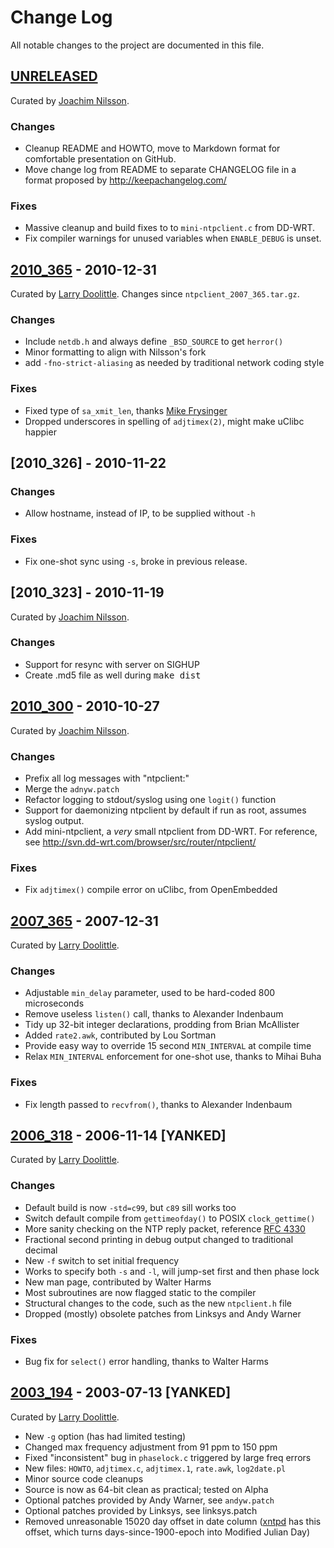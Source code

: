 Change Log
==========

All notable changes to the project are documented in this file.


[UNRELEASED]
------------

Curated by [Joachim Nilsson].

### Changes
- Cleanup README and HOWTO, move to Markdown format for comfortable
  presentation on GitHub.
- Move change log from README to separate CHANGELOG file in a format
  proposed by http://keepachangelog.com/

### Fixes
- Massive cleanup and build fixes to to `mini-ntpclient.c` from DD-WRT.
- Fix compiler warnings for unused variables when `ENABLE_DEBUG` is unset.


[2010_365] - 2010-12-31
-----------------------

Curated by [Larry Doolittle].  Changes since `ntpclient_2007_365.tar.gz`.

### Changes
- Include `netdb.h` and always define `_BSD_SOURCE` to get `herror()`
- Minor formatting to align with Nilsson's fork
- add `-fno-strict-aliasing` as needed by traditional network coding style

### Fixes
- Fixed type of `sa_xmit_len`, thanks [Mike Frysinger]
- Dropped underscores in spelling of `adjtimex(2)`, might make uClibc happier


[2010_326] - 2010-11-22
-----------------------

### Changes
- Allow hostname, instead of IP, to be supplied without `-h`

### Fixes
- Fix one-shot sync using `-s`, broke in previous release.


[2010_323] - 2010-11-19
-----------------------

Curated by [Joachim Nilsson].

### Changes
- Support for resync with server on SIGHUP
- Create .md5 file as well during <kbd>make dist</kbd>


[2010_300] - 2010-10-27
-----------------------

Curated by [Joachim Nilsson].

### Changes
- Prefix all log messages with "ntpclient:"
- Merge the `adnyw.patch`
- Refactor logging to stdout/syslog using one `logit()` function
- Support for daemonizing ntpclient by default if run as root, assumes
  syslog output.
- Add mini-ntpclient, a *very* small ntpclient from DD-WRT.  For
  reference, see http://svn.dd-wrt.com/browser/src/router/ntpclient/

### Fixes
- Fix `adjtimex()` compile error on uClibc, from OpenEmbedded


[2007_365] - 2007-12-31
-----------------------

Curated by [Larry Doolittle].

### Changes
- Adjustable `min_delay` parameter, used to be hard-coded 800 microseconds
- Remove useless `listen()` call, thanks to Alexander Indenbaum
- Tidy up 32-bit integer declarations, prodding from Brian McAllister
- Added `rate2.awk`, contributed by Lou Sortman
- Provide easy way to override 15 second `MIN_INTERVAL` at compile time
- Relax `MIN_INTERVAL` enforcement for one-shot use, thanks to Mihai Buha

### Fixes
- Fix length passed to `recvfrom()`, thanks to Alexander Indenbaum


[2006_318] - 2006-11-14 [YANKED]
--------------------------------

Curated by [Larry Doolittle].

### Changes
- Default build is now `-std=c99`, but `c89` sill works too
- Switch default compile from `gettimeofday()` to POSIX `clock_gettime()`
- More sanity checking on the NTP reply packet, reference [RFC 4330]
- Fractional second printing in debug output changed to traditional decimal
- New `-f` switch to set initial frequency
- Works to specify both `-s` and `-l`, will jump-set first and then phase lock
- New man page, contributed by Walter Harms
- Most subroutines are now flagged static to the compiler
- Structural changes to the code, such as the new `ntpclient.h` file
- Dropped (mostly) obsolete patches from Linksys and Andy Warner

### Fixes
- Bug fix for `select()` error handling, thanks to Walter Harms


[2003_194] - 2003-07-13 [YANKED]
--------------------------------

Curated by [Larry Doolittle].

- New `-g` option (has had limited testing)
- Changed max frequency adjustment from 91 ppm to 150 ppm
- Fixed "inconsistent" bug in `phaselock.c` triggered by large freq errors
- New files: `HOWTO`, `adjtimex.c`, `adjtimex.1`, `rate.awk`, `log2date.pl`
- Minor source code cleanups
- Source is now as 64-bit clean as practical; tested on Alpha
- Optional patches provided by Andy Warner, see `andyw.patch`
- Optional patches provided by Linksys, see linksys.patch
- Removed unreasonable 15020 day offset in date column ([xntpd] has this
  offset, which turns days-since-1900-epoch into Modified Julian Day)


[UNRELEASED]: https://github.com/troglobit/ntpclient/compare/2010_365...HEAD
[2010_365]:   https://github.com/troglobit/ntpclient/compare/2010_300...2010_365
[2010_300]:   https://github.com/troglobit/ntpclient/compare/2007_365...2010_300
[2007_365]:   https://github.com/troglobit/ntpclient/compare/2006_318...2007_365
[2006_318]:   https://github.com/troglobit/ntpclient/compare/2003_194...2006_318
[2003_194]:   https://github.com/troglobit/ntpclient/compare/2000_345...2003_194
[xntpd]: http://www.eecis.udel.edu/~mills/ntp/
[RFC 4330]: http://tools.ietf.org/html/rfc4330
[Mike Frysinger]: vapier@gentoo.org
[Joachim Nilsson]: https://github.com/troglobit/ntpclient/
[Larry Doolittle]: http://doolittle.icarus.com/ntpclient/

